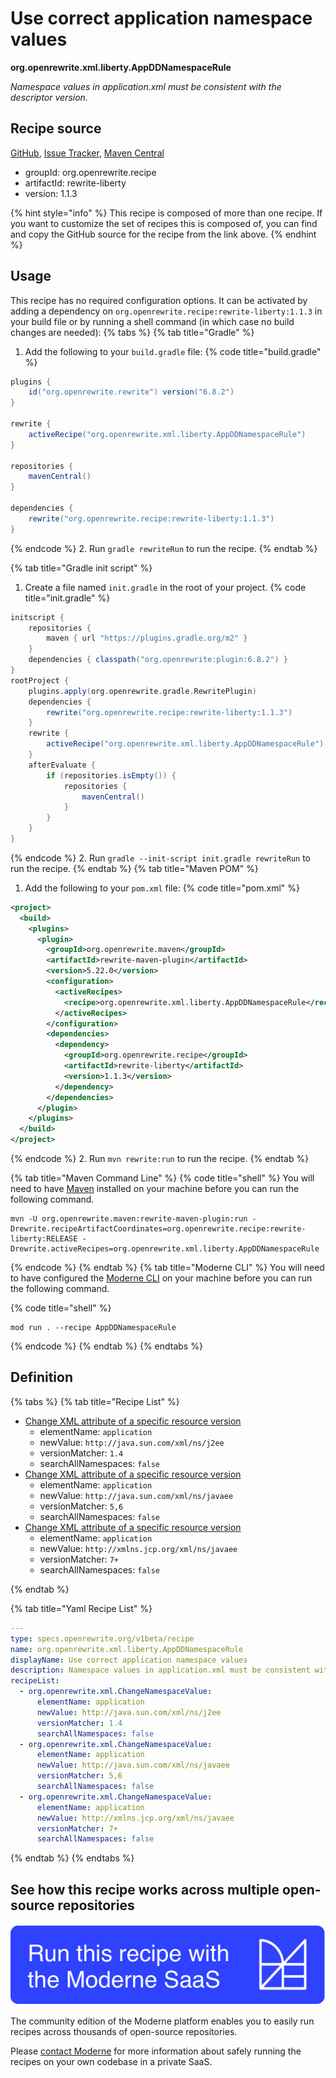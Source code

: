 # Use correct application namespace values

**org.openrewrite.xml.liberty.AppDDNamespaceRule**

_Namespace values in application.xml must be consistent with the descriptor version._

## Recipe source

[GitHub](https://github.com/openrewrite/rewrite-liberty/blob/main/src/main/resources/META-INF/rewrite/was-to-liberty.yml), [Issue Tracker](https://github.com/openrewrite/rewrite-liberty/issues), [Maven Central](https://central.sonatype.com/artifact/org.openrewrite.recipe/rewrite-liberty/1.1.3/jar)

* groupId: org.openrewrite.recipe
* artifactId: rewrite-liberty
* version: 1.1.3

{% hint style="info" %}
This recipe is composed of more than one recipe. If you want to customize the set of recipes this is composed of, you can find and copy the GitHub source for the recipe from the link above.
{% endhint %}

## Usage

This recipe has no required configuration options. It can be activated by adding a dependency on `org.openrewrite.recipe:rewrite-liberty:1.1.3` in your build file or by running a shell command (in which case no build changes are needed): 
{% tabs %}
{% tab title="Gradle" %}
1. Add the following to your `build.gradle` file:
{% code title="build.gradle" %}
```groovy
plugins {
    id("org.openrewrite.rewrite") version("6.8.2")
}

rewrite {
    activeRecipe("org.openrewrite.xml.liberty.AppDDNamespaceRule")
}

repositories {
    mavenCentral()
}

dependencies {
    rewrite("org.openrewrite.recipe:rewrite-liberty:1.1.3")
}
```
{% endcode %}
2. Run `gradle rewriteRun` to run the recipe.
{% endtab %}

{% tab title="Gradle init script" %}
1. Create a file named `init.gradle` in the root of your project.
{% code title="init.gradle" %}
```groovy
initscript {
    repositories {
        maven { url "https://plugins.gradle.org/m2" }
    }
    dependencies { classpath("org.openrewrite:plugin:6.8.2") }
}
rootProject {
    plugins.apply(org.openrewrite.gradle.RewritePlugin)
    dependencies {
        rewrite("org.openrewrite.recipe:rewrite-liberty:1.1.3")
    }
    rewrite {
        activeRecipe("org.openrewrite.xml.liberty.AppDDNamespaceRule")
    }
    afterEvaluate {
        if (repositories.isEmpty()) {
            repositories {
                mavenCentral()
            }
        }
    }
}
```
{% endcode %}
2. Run `gradle --init-script init.gradle rewriteRun` to run the recipe.
{% endtab %}
{% tab title="Maven POM" %}
1. Add the following to your `pom.xml` file:
{% code title="pom.xml" %}
```xml
<project>
  <build>
    <plugins>
      <plugin>
        <groupId>org.openrewrite.maven</groupId>
        <artifactId>rewrite-maven-plugin</artifactId>
        <version>5.22.0</version>
        <configuration>
          <activeRecipes>
            <recipe>org.openrewrite.xml.liberty.AppDDNamespaceRule</recipe>
          </activeRecipes>
        </configuration>
        <dependencies>
          <dependency>
            <groupId>org.openrewrite.recipe</groupId>
            <artifactId>rewrite-liberty</artifactId>
            <version>1.1.3</version>
          </dependency>
        </dependencies>
      </plugin>
    </plugins>
  </build>
</project>
```
{% endcode %}
2. Run `mvn rewrite:run` to run the recipe.
{% endtab %}

{% tab title="Maven Command Line" %}
{% code title="shell" %}
You will need to have [Maven](https://maven.apache.org/download.cgi) installed on your machine before you can run the following command.

```shell
mvn -U org.openrewrite.maven:rewrite-maven-plugin:run -Drewrite.recipeArtifactCoordinates=org.openrewrite.recipe:rewrite-liberty:RELEASE -Drewrite.activeRecipes=org.openrewrite.xml.liberty.AppDDNamespaceRule
```
{% endcode %}
{% endtab %}
{% tab title="Moderne CLI" %}
You will need to have configured the [Moderne CLI](https://docs.moderne.io/moderne-cli/cli-intro) on your machine before you can run the following command.

{% code title="shell" %}
```shell
mod run . --recipe AppDDNamespaceRule
```
{% endcode %}
{% endtab %}
{% endtabs %}

## Definition

{% tabs %}
{% tab title="Recipe List" %}
* [Change XML attribute of a specific resource version](../../xml/changenamespacevalue.md)
  * elementName: `application`
  * newValue: `http://java.sun.com/xml/ns/j2ee`
  * versionMatcher: `1.4`
  * searchAllNamespaces: `false`
* [Change XML attribute of a specific resource version](../../xml/changenamespacevalue.md)
  * elementName: `application`
  * newValue: `http://java.sun.com/xml/ns/javaee`
  * versionMatcher: `5,6`
  * searchAllNamespaces: `false`
* [Change XML attribute of a specific resource version](../../xml/changenamespacevalue.md)
  * elementName: `application`
  * newValue: `http://xmlns.jcp.org/xml/ns/javaee`
  * versionMatcher: `7+`
  * searchAllNamespaces: `false`

{% endtab %}

{% tab title="Yaml Recipe List" %}
```yaml
---
type: specs.openrewrite.org/v1beta/recipe
name: org.openrewrite.xml.liberty.AppDDNamespaceRule
displayName: Use correct application namespace values
description: Namespace values in application.xml must be consistent with the descriptor version.
recipeList:
  - org.openrewrite.xml.ChangeNamespaceValue:
      elementName: application
      newValue: http://java.sun.com/xml/ns/j2ee
      versionMatcher: 1.4
      searchAllNamespaces: false
  - org.openrewrite.xml.ChangeNamespaceValue:
      elementName: application
      newValue: http://java.sun.com/xml/ns/javaee
      versionMatcher: 5,6
      searchAllNamespaces: false
  - org.openrewrite.xml.ChangeNamespaceValue:
      elementName: application
      newValue: http://xmlns.jcp.org/xml/ns/javaee
      versionMatcher: 7+
      searchAllNamespaces: false

```
{% endtab %}
{% endtabs %}

## See how this recipe works across multiple open-source repositories

[![Moderne Link Image](/.gitbook/assets/ModerneRecipeButton.png)](https://app.moderne.io/recipes/org.openrewrite.xml.liberty.AppDDNamespaceRule)

The community edition of the Moderne platform enables you to easily run recipes across thousands of open-source repositories.

Please [contact Moderne](https://moderne.io/product) for more information about safely running the recipes on your own codebase in a private SaaS.
